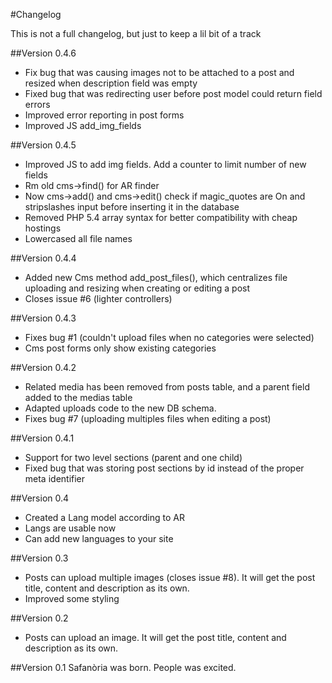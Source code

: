 #Changelog

This is not a full changelog, but just to keep a lil bit of a track

##Version 0.4.6
- Fix bug that was causing images not to be attached to a post and resized when description field was empty
- Fixed bug that was redirecting user before post model could return field errors
- Improved error reporting in post forms
- Improved JS add_img_fields

##Version 0.4.5
- Improved JS to add img fields. Add a counter to limit number of new fields
- Rm old cms->find() for AR finder
- Now cms->add() and cms->edit() check if magic_quotes are On and stripslashes input before inserting it in the database
- Removed PHP 5.4 array syntax for better compatibility with cheap hostings
- Lowercased all file names

##Version 0.4.4
- Added new Cms method add_post_files(), which centralizes file uploading and resizing when creating or editing a post
- Closes issue #6 (lighter controllers)

##Version 0.4.3
- Fixes bug #1 (couldn't upload files when no categories were selected)
- Cms post forms only show existing categories

##Version 0.4.2
- Related media has been removed from posts table, and a parent field added to the medias table
- Adapted uploads code to the new DB schema.
- Fixes bug #7 (uploading multiples files when editing a post)

##Version 0.4.1
- Support for two level sections (parent and one child)
- Fixed bug that was storing post sections by id instead of the proper meta identifier

##Version 0.4
- Created a Lang model according to AR
- Langs are usable now
- Can add new languages to your site

##Version 0.3
- Posts can upload multiple images (closes issue #8). It will get the post title, content and description as its own.
- Improved some styling

##Version 0.2
- Posts can upload an image. It will get the post title, content and description as its own. 

##Version 0.1
Safanòria was born. People was excited.